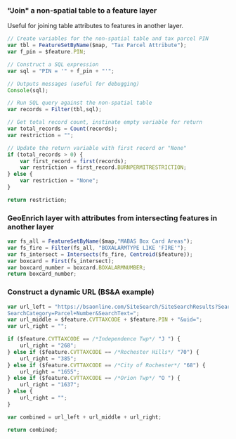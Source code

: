 ### "Join" a non-spatial table to a feature layer
Useful for joining table attributes to features in another layer.

```javascript
// Create variables for the non-spatial table and tax parcel PIN
var tbl = FeatureSetByName($map, "Tax Parcel Attribute");
var f_pin = $feature.PIN;

// Construct a SQL expression
var sql = "PIN = '" + f_pin + "'";

// Outputs messages (useful for debugging)
Console(sql);

// Run SQL query against the non-spatial table 
var records = Filter(tbl,sql);

// Get total record count, instinate empty variable for return
var total_records = Count(records);
var restriction = "";

// Update the return variable with first record or "None"
if (total_records > 0) {
    var first_record = first(records);
    var restriction = first_record.BURNPERMITRESTRICTION;
} else {
    var restriction = "None";
}

return restriction;
```

### GeoEnrich layer with attributes from intersecting features in another layer

```javascript
var fs_all = FeatureSetByName($map,"MABAS Box Card Areas");
var fs_fire = Filter(fs_all, "BOXALARMTYPE LIKE 'FIRE'");
var fs_intersect = Intersects(fs_fire, Centroid($feature));
var boxcard = First(fs_intersect);
var boxcard_number = boxcard.BOXALARMNUMBER;
return boxcard_number;
```

### Construct a dynamic URL (BS&A example)

```javascript
var url_left = "https://bsaonline.com/SiteSearch/SiteSearchResults?SearchFocus=All+Records&\
SearchCategory=Parcel+Number&SearchText=";
var url_middle = $feature.CVTTAXCODE + $feature.PIN + "&uid=";
var url_right = "";

if ($feature.CVTTAXCODE == /*Independence Twp*/ "J ") {
    url_right = "268";
} else if ($feature.CVTTAXCODE == /*Rochester Hills*/ "70") {
    url_right = "385";
} else if ($feature.CVTTAXCODE == /*City of Rochester*/ "68") {
    url_right = "1655";
} else if ($feature.CVTTAXCODE == /*Orion Twp*/ "O ") {
    url_right = "1637";
} else {
    url_right = "";
}

var combined = url_left + url_middle + url_right;

return combined;
```
